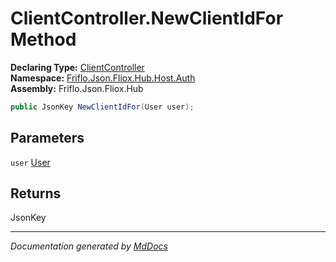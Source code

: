 ﻿<!--  
  <auto-generated>   
    The contents of this file were generated by a tool.  
    Changes to this file may be list if the file is regenerated  
  </auto-generated>   
-->

# ClientController.NewClientIdFor Method

**Declaring Type:** [ClientController](../index.md)  
**Namespace:** [Friflo.Json.Fliox.Hub.Host.Auth](../../index.md)  
**Assembly:** Friflo.Json.Fliox.Hub

```csharp
public JsonKey NewClientIdFor(User user);
```

## Parameters

`user`  [User](../../User/index.md)

## Returns

JsonKey

___

*Documentation generated by [MdDocs](https://github.com/ap0llo/mddocs)*
